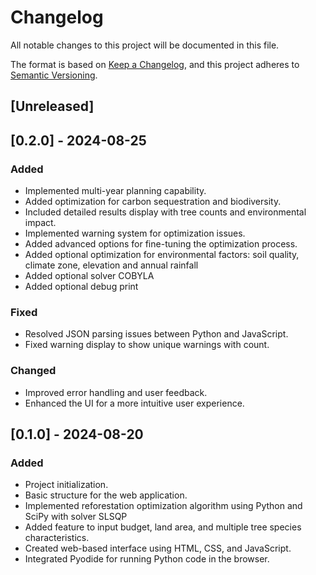 # Changelog

All notable changes to this project will be documented in this file.

The format is based on [Keep a Changelog](https://keepachangelog.com/en/1.0.0/),
and this project adheres to [Semantic Versioning](https://semver.org/spec/v2.0.0.html).

## [Unreleased]

## [0.2.0] - 2024-08-25

### Added
- Implemented multi-year planning capability.
- Added optimization for carbon sequestration and biodiversity.
- Included detailed results display with tree counts and environmental impact.
- Implemented warning system for optimization issues.
- Added advanced options for fine-tuning the optimization process.
- Added optional optimization for environmental factors: soil quality, climate zone, elevation and annual rainfall
- Added optional solver COBYLA
- Added optional debug print

### Fixed
- Resolved JSON parsing issues between Python and JavaScript.
- Fixed warning display to show unique warnings with count.

### Changed
- Improved error handling and user feedback.
- Enhanced the UI for a more intuitive user experience.

## [0.1.0] - 2024-08-20

### Added
- Project initialization.
- Basic structure for the web application.
- Implemented reforestation optimization algorithm using Python and SciPy with solver SLSQP
- Added feature to input budget, land area, and multiple tree species characteristics.
- Created web-based interface using HTML, CSS, and JavaScript.
- Integrated Pyodide for running Python code in the browser.
